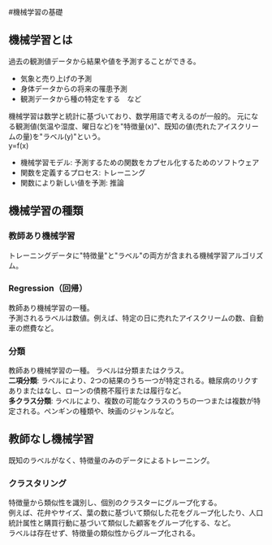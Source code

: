 #機械学習の基礎
## 機械学習とは
過去の観測値データから結果や値を予測することができる。  
- 気象と売り上げの予測
- 身体データからの将来の罹患予測
- 観測データから種の特定をする　など

機械学習は数学と統計に基づいており、数学用語で考えるのが一般的。 
元になる観測値(気温や湿度、曜日など)を"特徴量(x)"、既知の値(売れたアイスクリームの量)を"ラベル(y)"という。  
y=f(x)  
* 機械学習モデル: 予測するための関数をカプセル化するためのソフトウェア
* 関数を定義するプロセス: トレーニング
* 関数により新しい値を予測: 推論

## 機械学習の種類
### 教師あり機械学習
トレーニングデータに"特徴量"と"ラベル"の両方が含まれる機械学習アルゴリズム。  
  
### Regression（回帰）
教師あり機械学習の一種。  
予測されるラベルは数値。例えば、特定の日に売れたアイスクリームの数、自動車の燃費など。  

### 分類
教師あり機械学習の一種。
ラベルは分類またはクラス。  
**二項分類**: ラベルにより、2つの結果のうち一つが特定される。糖尿病のリクすありまたはなし、ローンの債務不履行または履行など。  
**多クラス分類**: ラベルにより、複数の可能なクラスのうちの一つまたは複数が特定される。ペンギンの種類や、映画のジャンルなど。  

##
## 教師なし機械学習
既知のラベルがなく、特徴量のみのデータによるトレーニング。

### クラスタリング
特徴量から類似性を識別し、個別のクラスターにグループ化する。  
例えば、花弁やサイズ、葉の数に基づいて類似した花をグループ化したり、人口統計属性と購買行動に基づいて類似した顧客をグループ化する、など。  
ラベルは存在せず、特徴量の類似性からグループ化される。  



